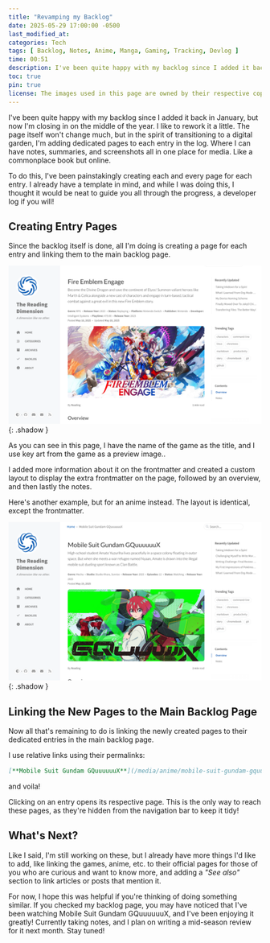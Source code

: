 ```yaml
---
title: "Revamping my Backlog"
date: 2025-05-29 17:00:00 -0500
last_modified_at: 
categories: Tech
tags: [ Backlog, Notes, Anime, Manga, Gaming, Tracking, Devlog ]
time: 00:51
description: I've been quite happy with my backlog since I added it back in January, but now I'm closing in on the middle of the year. I like to rework it a little. The page itself won't change much, but in the spirit of transitioning to a digital garden, I'm adding dedicated pages to each entry in the log. Where I can have notes, summaries, and screenshots all in one place for media. Like a commonplace book but online.
toc: true  
pin: true
license: The images used in this page are owned by their respective copyright owners. All rights reserved. 
---
```


I've been quite happy with my backlog since I added it back in January, but now I'm closing in on the middle of the year. I like to rework it a little. The page itself won't change much, but in the spirit of transitioning to a digital garden, I'm adding dedicated pages to each entry in the log. Where I can have notes, summaries, and screenshots all in one place for media. Like a commonplace book but online.

To do this, I've been painstakingly creating each and every page for each entry. I already have a template in mind, and while I was doing this, I thought it would be neat to guide you all through the progress, a developer log if you will!

## Creating Entry Pages

Since the backlog itself is done, all I'm doing is creating a page for each entry and linking them to the main backlog page.

![My Fire Emblem Engage Entry Page](/assets/images/2025-05-29-revamping-my-backlog/fire-emblem-engage-entry-page.png){: .shadow }

As you can see in this page, I have the name of the game as the title, and I use key art from the game as a preview image..

I added more information about it on the frontmatter and created a custom layout to display the extra frontmatter on the page, followed by an overview, and then lastly the notes.

Here's another example, but for an anime instead. The layout is identical, except the frontmatter.

![My entry page for the anime: Mobile Suit Gundam GQuuuuuuX](/assets/images/2025-05-29-revamping-my-backlog/mobile-suit-gundam-gquuuuuux-entry-page.png){: .shadow }

## Linking the New Pages to the Main Backlog Page

Now all that's remaining to do is linking the newly created pages to their dedicated entries in the main backlog page.

I use relative links using their permalinks:

```markdown
[**Mobile Suit Gundam GQuuuuuuX**](/media/anime/mobile-suit-gundam-gquuuuuux/)
```

and voila!

Clicking on an entry opens its respective page. This is the only way to reach these pages, as they're hidden from the navigation bar to keep it tidy!

## What's Next?

Like I said, I'm still working on these, but I already have more things I'd like to add, like linking the games, anime, etc. to their official pages for those of you who are curious and want to know more, and adding a *"See also"* section to link articles or posts that mention it.

For now, I hope this was helpful if you're thinking of doing something similar. If you checked my backlog page, you may have noticed that I've been watching Mobile Suit Gundam GQuuuuuuX, and I've been enjoying it greatly! Currently taking notes, and I plan on writing a mid-season review for it next month. Stay tuned!
